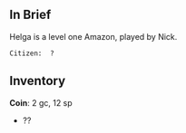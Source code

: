 
## In Brief

Helga is a level one Amazon, played by Nick.

    Citizen:  ?

## Inventory

**Coin**: 2 gc, 12 sp

* ??

